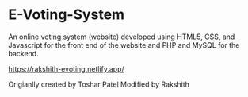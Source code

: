 # E-Voting-System
An online voting system (website) developed using HTML5, CSS, and Javascript for the front end of the website and PHP and MySQL for the backend.

https://rakshith-evoting.netlify.app/

Origianlly created by Toshar Patel
Modified by Rakshith

